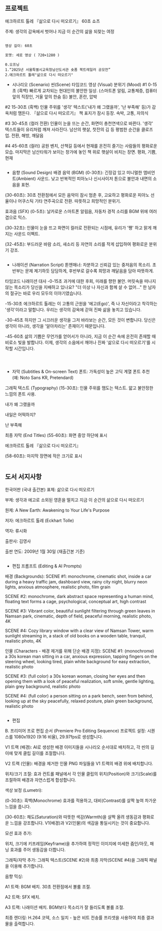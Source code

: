 
```


```
## 프로젝트

에크하르트 톨레 『삶으로 다시 떠오르기』 60초 쇼츠

주제: 생각의 감옥에서 벗어나 지금 이 순간의 삶을 되찾는 여정
```

영상 길이: 60초

포맷: 세로 영상 ( 720×1280 )

0.오프닝
1.“2025년 서울특별시교육청남산도서관 숏폼 북트레일러 공모전”
2.에크하르트 톨레"삶으로 다시 떠오르기"
```
- 시나리오 (Scenario)
씬(Scene)	타임코드	영상 (Visual)	분위기 (Mood)
#1	0-15초	(흑백) 빠르게 교차되는 현대인의 불안한 일상. (스마트폰 알림, 교통체증, 컴퓨터 앞의 직장인, 거울 앞의 한숨 등)	불안, 혼란, 압박

#2	15-30초	(흑백) 인물 주위를 '생각' 텍스트('내가 왜 그랬을까', '난 부족해' 등)가 감옥처럼 맴돈다. 『삶으로 다시 떠오르기』 책 표지가 잠시 등장.	속박, 고통, 자의식

#3	30-45초	(컬러 전환) 인물이 눈을 뜨는 순간, 화면이 총천연색으로 바뀐다. '생각' 텍스트들이 유리처럼 깨져 사라진다. 남산의 햇살, 찻잔의 김 등 평범한 순간을 클로즈업.	전환, 해방, 깨달음

#4	45-60초	(컬러) 공원 벤치, 산책길 등에서 현재를 온전히 즐기는 사람들의 평화로운 모습. 마지막은 남산타워가 보이는 창가에 놓인 책 위로 햇살이 비치는 장면.	평화, 기쁨, 현재

```
```
- 음향 (Sound Design)
배경 음악 (BGM)
(0-30초): 긴장감 있고 미니멀한 앰비언트(Ambient) 사운드. 낮고 반복적인 피아노나 신시사이저 톤으로 불안과 내면의 소음을 표현.

(30-60초): 30초 전환점에서 모든 음악이 잠시 멈춘 후, 고요하고 평화로운 피아노 선율이나 어쿠스틱 기타 연주곡으로 전환. 따뜻하고 희망적인 분위기.

효과음 (SFX)
(0-5초): 날카로운 스마트폰 알림음, 자동차 경적 소리를 BGM 위에 여러 겹으로 믹스.

(30-32초): 인물이 눈을 뜨고 화면이 컬러로 전환되는 시점에, 유리가 '쨍' 하고 맑게 깨지는 사운드 이펙트.

(32-45초): 부드러운 바람 소리, 새소리 등 자연의 소리를 작게 삽입하여 평화로운 분위기 강조.

```
```

- 나래이션 (Narration Script)
톤앤매너: 차분하고 신뢰감 있는 중저음의 목소리. 초반부는 문제 제기하듯 담담하게, 후반부로 갈수록 희망과 깨달음을 담아 따뜻하게.

타임코드	나래이션 대사
-0-15초	과거에 대한 후회, 미래를 향한 불안. 머릿속을 떠나지 않는 목소리가 당신을 지배하고 있나요? "더 이상 나 자신과 함께 살 수 없어..." 한 남자의 절규는 바로 우리 모두의 이야기였습니다.

-15-30초	에크하르트 톨레는 이 고통의 근원을 '에고(Ego)', 즉 나 자신이라고 착각하는 '생각'이라고 말합니다. 우리는 생각의 감옥에 갇혀 진짜 삶을 놓치고 있습니다.

-30-45초	하지만 그 시끄러운 생각을 그저 바라보는 순간, 모든 것이 변합니다. 당신은 생각이 아니라, 생각을 '알아차리는' 존재이기 때문입니다.

-45-60초	
삶의 기쁨은 무언가를 얻어서가 아니라, 지금 이 순간 속에 온전히 존재할 때 비로소 빛을 발합니다. 이제, 생각의 소음에서 깨어나 진짜 '삶으로 다시 떠오르기'를 시작할 시간입니다.
```



```
- 자막 (Subtitles & On-screen Text)
폰트: 가독성이 높은 고딕 계열 폰트 추천 (예: Noto Sans KR, Pretendard)

그래픽 텍스트 (Typography)
(15-30초): 인물 주위를 맴도는 텍스트. 얇고 불안정한 느낌의 폰트 사용.

내가 왜 그랬을까

내일은 어떡하지?

난 부족해

최종 자막 (End Titles)
(55-60초): 화면 중앙 하단에 표시

에크하르트 톨레 『삶으로 다시 떠오르기』

(58-60초): 마지막 장면에 작은 크기로 표시
```
```
## 도서 서지사항
한국어판 (국내 출간본)
표제: 삶으로 다시 떠오르기

부제: 생각과 에고로 소외된 영혼을 떨치고 지금 이 순간의 삶으로 다시 떠오르기

원제: A New Earth: Awakening to Your Life's Purpose

저자: 에크하르트 톨레 (Eckhart Tolle)

역자: 류시화

출판사: 김영사

출판 연도: 2009년 1월 30일 (재출간본 기준)
```

```
- 편집 프롬프트 (Editing & AI Prompts)

배경 (Backgrounds):
SCENE #1: monochrome, cinematic shot, inside a car during a heavy traffic jam, dashboard view, rainy city night, blurry neon lights, anxious atmosphere, realistic photo, film grain

SCENE #2: monochrome, dark abstract space representing a human mind, floating text forms a cage, psychological, conceptual art, high contrast

SCENE #3: Vibrant color, beautiful sunlight filtering through green leaves in Namsan park, cinematic, depth of field, peaceful morning, realistic photo, 4K

SCENE #4: Cozy library window with a clear view of Namsan Tower, warm sunlight streaming in, a stack of old books on a wooden table, tranquil, realistic photo, 4K

인물 (Characters - 배경 제거를 위해 단순 배경 지정):
SCENE #1: (monochrome) a 30s korean man sitting in a car, anxious expression, tapping fingers on the steering wheel, looking tired, plain white background for easy extraction, realistic photo

SCENE #3: (full color) a 30s korean woman, closing her eyes and then opening them with a look of peaceful realization, soft smile, gentle lighting, plain grey background, realistic photo

SCENE #4: (full color) a person sitting on a park bench, seen from behind, looking up at the sky peacefully, relaxed posture, plain green background, realistic photo

```
```

- 편집 

B. 프리미어 프로 편집 순서 (Premiere Pro Editing Sequence)
프로젝트 설정: 시퀀스를 1080x1920 (9:16 비율), 29.97fps로 생성합니다.

V1 트랙 (배경): AI로 생성한 배경 이미지들을 시나리오 순서대로 배치하고, 각 씬의 길이에 맞게 클립 길이를 조절합니다.

V2 트랙 (인물): 배경을 제거한 인물 PNG 파일들을 V1 트랙의 배경 위에 배치합니다.

위치/크기 조절: 효과 컨트롤 패널에서 각 인물 클립의 위치(Position)와 크기(Scale)를 조절하여 배경과 자연스럽게 합성합니다.

색상 보정 (Lumetri):

(0-30초): 흑백(Monochrome) 효과를 적용하고, 대비(Contrast)를 살짝 높여 차가운 느낌을 줍니다.

(30-60초): 채도(Saturation)와 따뜻한 색감(Warmth)을 살짝 올려 생동감과 평화로운 느낌을 강조합니다. V1(배경)과 V2(인물)의 색감을 통일시키는 것이 중요합니다.

모션 효과 추가:

위치, 크기에 키프레임(Keyframe)을 추가하여 정적인 이미지에 미세한 줌인/아웃, 패닝 효과를 주어 생동감을 더합니다.

그래픽/자막 추가: 그래픽 텍스트(SCENE #2)와 최종 자막(SCENE #4)을 그래픽 패널을 이용해 추가합니다.

음향 믹싱:

A1 트랙: BGM 배치. 30초 전환점에서 볼륨 조절.

A2 트랙: SFX 배치.

A3 트랙: 나래이션 배치. BGM보다 목소리가 잘 들리도록 볼륨 조절.


최종 렌더링: H.264 코덱, 소스 일치 - 높은 비트 전송률 프리셋을 사용하여 최종 결과물을 출력합니다.
